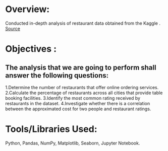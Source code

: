 #  Overview:
Conducted in-depth analysis of restaurant data obtained from the Kaggle .
[Source](https://www.kaggle.com/datasets/himanshupoddar/zomato-bangalore-restaurants)


# Objectives : 
## The analysis that we are going to perform shall answer the following questions:
1.Determine the number of restaurants that offer online ordering services.
2.Calculate the percentage of restaurants across all cities that provide table booking facilities.
3.Identify the most common rating received by restaurants in the dataset.
4.Investigate whether there is a correlation between the approximated cost for two people and restaurant ratings.

# Tools/Libraries Used:
Python, Pandas, NumPy, Matplotlib, Seaborn, Jupyter Notebook.
